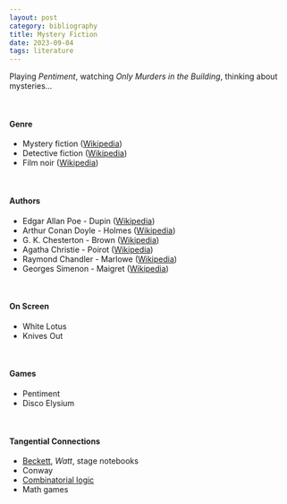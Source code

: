 ```yaml
---
layout: post
category: bibliography
title: Mystery Fiction
date: 2023-09-04
tags: literature
---
```


Playing *Pentiment*, watching *Only Murders in the Building*, thinking about mysteries...

<br>

#### Genre

* Mystery fiction ([Wikipedia](https://en.m.wikipedia.org/wiki/Mystery_fiction))
* Detective fiction ([Wikipedia](https://en.m.wikipedia.org/wiki/Detective_fiction))
* Film noir ([Wikipedia](https://en.m.wikipedia.org/wiki/Film_noir))

<br>


#### Authors

* Edgar Allan Poe - Dupin ([Wikipedia](https://en.wikipedia.org/wiki/Edgar_Allan_Poe))
* Arthur Conan Doyle - Holmes ([Wikipedia](https://en.m.wikipedia.org/wiki/Arthur_Conan_Doyle))
* G. K. Chesterton - Brown ([Wikipedia](https://en.wikipedia.org/wiki/G._K._Chesterton))
* Agatha Christie - Poirot ([Wikipedia](https://en.m.wikipedia.org/wiki/Agatha_Christie))
* Raymond Chandler - Marlowe ([Wikipedia](https://en.m.wikipedia.org/wiki/Raymond_Chandler))
* Georges Simenon - Maigret ([Wikipedia](https://en.wikipedia.org/wiki/Georges_Simenon))

<br>


#### On Screen

* White Lotus
* Knives Out

<br>


#### Games

* Pentiment
* Disco Elysium

<br>


#### Tangential Connections

* [Beckett](/work/projects/samuel-beckett), *Watt*, stage notebooks
* Conway
* [Combinatorial logic](https://www.steinea.ca/2022/05/20/combinatory-logic)
* Math games
